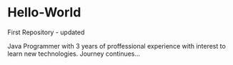 # Hello-World
First Repository - updated

Java Programmer with 3 years of proffessional experience with interest to learn new technologies.
Journey continues...

